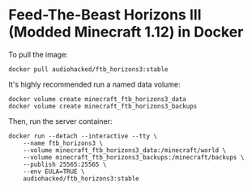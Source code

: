 # Feed-The-Beast Horizons III (Modded Minecraft 1.12) in Docker
To pull the image:
```
docker pull audiohacked/ftb_horizons3:stable
```

It's highly recommended run a named data volume:
```
docker volume create minecraft_ftb_horizons3_data
docker volume create minecraft_ftb_horizons3_backups
```

Then, run the server container:
```
docker run --detach --interactive --tty \
    --name ftb_horizons3 \
    --volume minecraft_ftb_horizons3_data:/minecraft/world \
    --volume minecraft_ftb_horizons3_backups:/minecraft/backups \
    --publish 25565:25565 \
    --env EULA=TRUE \
    audiohacked/ftb_horizons3:stable
```
